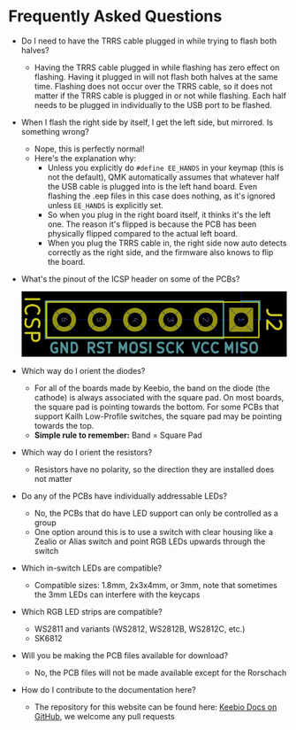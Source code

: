 # Frequently Asked Questions

- Do I need to have the TRRS cable plugged in while trying to flash both halves?
    - Having the TRRS cable plugged in while flashing has zero effect on flashing. Having it plugged in will not flash both halves at the same time.
Flashing does not occur over the TRRS cable, so it does not matter if the TRRS cable is plugged in or not while flashing. Each half needs to be plugged in individually to the USB port to be flashed.
- When I flash the right side by itself, I get the left side, but mirrored. Is something wrong?
    - Nope, this is perfectly normal!
    - Here's the explanation why:  
        - Unless you explicitly do `#define EE_HANDS` in your keymap \(this is not the default\), QMK automatically assumes that whatever half the USB cable is plugged into is the left hand board. Even flashing the .eep files in this case does nothing, as it's ignored unless `EE_HANDS` is explicitly set.
        - So when you plug in the right board itself, it thinks it's the left one. The reason it's flipped is because the PCB has been physically flipped compared to the actual left board.
        - When you plug the TRRS cable in, the right side now auto detects correctly as the right side, and the firmware also knows to flip the board.

- What's the pinout of the ICSP header on some of the PCBs?

    ![](/assets/ICSP_header.png)

- Which way do I orient the diodes?
    - For all of the boards made by Keebio, the band on the diode (the cathode) is always associated with the square pad. On most boards, the square pad is pointing towards the bottom. For some PCBs that support Kailh Low-Profile switches, the square pad may be pointing towards the top.
    - **Simple rule to remember:** Band = Square Pad
- Which way do I orient the resistors?
    - Resistors have no polarity, so the direction they are installed does not matter
- Do any of the PCBs have individually addressable LEDs?
    - No, the PCBs that do have LED support can only be controlled as a group
    - One option around this is to use a switch with clear housing like a Zealio or Alias switch and point RGB LEDs upwards through the switch
- Which in-switch LEDs are compatible?
    - Compatible sizes: 1.8mm, 2x3x4mm, or 3mm, note that sometimes the 3mm LEDs can interfere with the keycaps
- Which RGB LED strips are compatible?
    - WS2811 and variants (WS2812, WS2812B, WS2812C, etc.)
    - SK6812
- Will you be making the PCB files available for download?
    - No, the PCB files will not be made available except for the Rorschach
- How do I contribute to the documentation here?
    - The repository for this website can be found here: [Keebio Docs on GitHub](https://github.com/keebio/keebio-docs/), we welcome any pull requests

